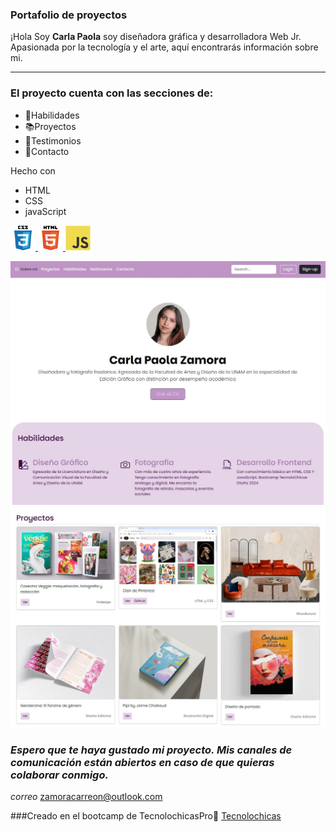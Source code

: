 ### Portafolio de proyectos
¡Hola Soy **Carla Paola** soy diseñadora gráfica y desarrolladora Web Jr. Apasionada por la tecnología y el arte, aquí encontrarás información sobre mi.
_____
### El proyecto cuenta con las secciones de:
- 💅Habilidades
- 📚Proyectos
- 🏅Testimonios
- 🔮Contacto

Hecho con
- HTML
- CSS
- javaScript

<a href="https://www.w3schools.com/css/" target="_blank"> <img src="https://raw.githubusercontent.com/devicons/devicon/master/icons/css3/css3-original-wordmark.svg" alt="css3" width="40" height="40"/> </a>
<a href="https://www.w3.org/html/" target="_blank"> <img src="https://raw.githubusercontent.com/devicons/devicon/master/icons/html5/html5-original-wordmark.svg" alt="html5" width="40" height="40"/> </a>
<a href="https://developer.mozilla.org/en-US/docs/Web/JavaScript" target="_blank"> <img src="https://raw.githubusercontent.com/devicons/devicon/master/icons/javascript/javascript-original.svg" alt="javascript" width="40" height="40"/> </a>


![Proyecto](assets/captura1.jpg)
![Proyecto](assets/captura2.jpg)

### *Espero que te haya gustado mi proyecto. Mis canales de comunicación están abiertos en caso de que quieras colaborar conmigo.*
*correo*
[zamoracarreon@outlook.com](mailto:zamoracarreon@outlook.com)

###Creado en el bootcamp de TecnolochicasPro💜
[Tecnolochicas](https://tecnolochicas.mx/)
